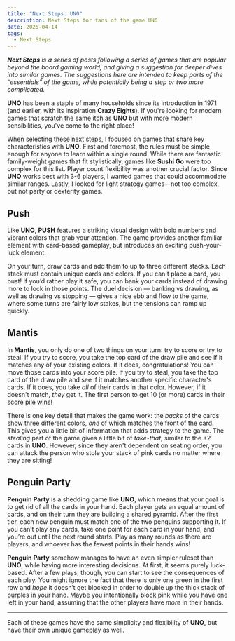 ```yaml
---
title: "Next Steps: UNO"
description: Next Steps for fans of the game UNO
date: 2025-04-14
tags:
  - Next Steps
---
```


***Next Steps** is a series of posts following a series of games that are popular beyond the board gaming world, and giving a suggestion for deeper dives into similar games. The suggestions here are intended to keep parts of the “essentials” of the game, while potentially being a step or two more complicated.*

**UNO** has been a staple of many households since its introduction in 1971 (and earlier, with its inspiration **Crazy Eights**). If you're looking for modern games that scratch the same itch as **UNO** but with more modern sensibilities, you've come to the right place! 

When selecting these next steps, I focused on games that share key characteristics with **UNO**. First and foremost, the rules must be simple enough for anyone to learn within a single round. While there are fantastic family-weight games that fit stylistically, games like **Sushi Go** were too complex for this list. Player count flexibility was another crucial factor. Since **UNO** works best with 3-6 players, I wanted games that could accommodate similar ranges. Lastly, I looked for light strategy games—not too complex, but not party or dexterity games.

## Push

Like **UNO**, **PUSH** features a striking visual design with bold numbers and vibrant colors that grab your attention. The game provides another familiar element with card-based gameplay, but introduces an exciting push-your-luck element. 

On your turn, draw cards and add them to up to three different stacks. Each stack must contain unique cards and colors. If you can't place a card, you bust! If you’d rather play it safe, you can bank your cards instead of drawing more to lock in those points. The duel decision — banking vs drawing, as well as drawing vs stopping — gives a nice ebb and flow to the game, where some turns are fairly low stakes, but the tensions can ramp up quickly. 

## Mantis

In **Mantis**, you only do one of two things on your turn: try to score or try to steal. If you try to score, you take the top card of the draw pile and see if it matches any of your existing colors. If it does, congratulations! You can move those cards into your score pile. If you try to steal, you take the top card of the draw pile and see if it matches another specific character's cards. If it does, you take *all* of their cards in that color. However, if it doesn't match, *they* get it. The first person to get 10 (or more) cards in their score pile wins!

There is one key detail that makes the game work: the *backs* of the cards show three different colors, *one* of which matches the front of the card. This gives you a little bit of information that adds strategy to the game. The *stealing* part of the game gives a little bit of *take-that*, similar to the +2 cards in **UNO**. However, since they aren't dependent on seating order, you can attack the person who stole your stack of pink cards no matter where they are sitting!

## Penguin Party

**Penguin Party** is a shedding game like **UNO**, which means that your goal is to get rid of all the cards in your hand. Each player gets an equal amount of cards, and on their turn they are building a shared pyramid. After the first tier, each new penguin must match one of the two penguins supporting it. If you can’t play any cards, take one point for each card in your hand, and you’re out until the next round starts. Play as many rounds as there are players, and whoever has the fewest points in their hands wins!

**Penguin Party** somehow manages to have an even simpler ruleset than **UNO**, while having more interesting decisions. At first, it seems purely luck-based. After a few plays, though, you can start to see the consequences of each play. You might ignore the fact that there is only one green in the first row and *hope* it doesn’t get blocked in order to double up the thick stack of purples in your hand. Maybe you intentionally block pink while you have one left in your hand, assuming that the other players have *more* in their hands. 

---

Each of these games have the same simplicity and flexibility of **UNO**, but have their own unique gameplay as well.
